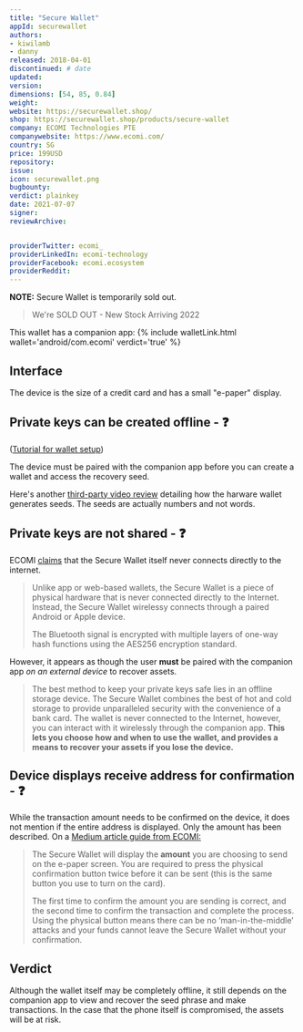 ```yaml
---
title: "Secure Wallet"
appId: securewallet
authors:
- kiwilamb
- danny
released: 2018-04-01
discontinued: # date
updated:
version:
dimensions: [54, 85, 0.84]
weight: 
website: https://securewallet.shop/
shop: https://securewallet.shop/products/secure-wallet
company: ECOMI Technologies PTE
companywebsite: https://www.ecomi.com/
country: SG
price: 199USD
repository: 
issue:
icon: securewallet.png
bugbounty:
verdict: plainkey
date: 2021-07-07
signer:
reviewArchive:


providerTwitter: ecomi_
providerLinkedIn: ecomi-technology
providerFacebook: ecomi.ecosystem
providerReddit: 
---
```



**NOTE:** Secure Wallet is temporarily sold out.

> We're SOLD OUT - New Stock Arriving 2022

This wallet has a companion app: {% include walletLink.html wallet='android/com.ecomi' verdict='true' %}

## Interface

The device is the size of a credit card and has a small "e-paper" display.

## Private keys can be created offline - ❓

([Tutorial for wallet setup](https://youtu.be/yEuPZ-NzS9c?t=155))

The device must be paired with the companion app before you can create a wallet and access the recovery seed.

Here's another [third-party video review](https://youtu.be/fdUjZPOfyTw?t=267) detailing how the harware wallet generates seeds. The seeds are actually numbers and not words.

## Private keys are not shared - ❓

ECOMI [claims](https://securewallet.shop/pages/wallet-features) that the Secure Wallet itself never connects directly to the internet.

> Unlike app or web-based wallets, the Secure Wallet is a piece of physical hardware that is never connected directly to the Internet. Instead, the Secure Wallet wirelessy connects through a paired Android or Apple device.
>
> The Bluetooth signal is encrypted with multiple layers of one-way hash functions using the AES256 encryption standard.

However, it appears as though the user **must** be paired with the companion app *on an external device* to recover assets.

> The best method to keep your private keys safe lies in an offline storage device. The Secure Wallet combines the best of hot and cold storage to provide unparalleled security with the convenience of a bank card. The wallet is never connected to the Internet, however, you can interact with it wirelessly through the companion app. **This lets you choose how and when to use the wallet, and provides a means to recover your assets if you lose the device.**

## Device displays receive address for confirmation - ❓

While the transaction amount needs to be confirmed on the device, it does not mention if the entire address is displayed. Only the amount has been described. On a [Medium article guide from ECOMI:](https://medium.com/ecomi/sending-and-receiving-with-the-secure-wallet-9ecf03fe2f8e)

> The Secure Wallet will display the **amount** you are choosing to send on the e-paper screen. You are required to press the physical confirmation button twice before it can be sent (this is the same button you use to turn on the card).
>
> The first time to confirm the amount you are sending is correct, and the second time to confirm the transaction and complete the process. <br>
Using the physical button means there can be no ‘man-in-the-middle’ attacks and your funds cannot leave the Secure Wallet without your confirmation.

## Verdict

Although the wallet itself may be completely offline, it still depends on the companion app to view and recover the seed phrase and make transactions. In the case that the phone itself is compromised, the assets will be at risk.